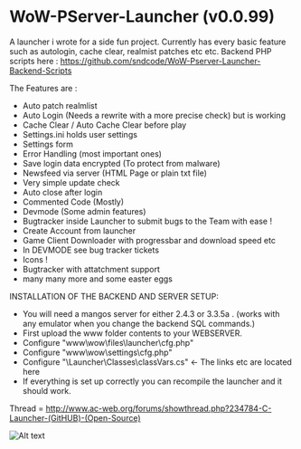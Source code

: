 # WoW-PServer-Launcher (v0.0.99)
A launcher i wrote for a side fun project. Currently has every basic feature such as autologin, cache clear, realmist patches etc etc.
Backend PHP scripts here : https://github.com/sndcode/WoW-Pserver-Launcher-Backend-Scripts


The Features are : 
- Auto patch realmlist
- Auto Login (Needs a rewrite with a more precise check) but is working
- Cache Clear / Auto Cache Clear before play
- Settings.ini holds user settings
- Settings form 
- Error Handling (most important ones)
- Save login data encrypted (To protect from malware)
- Newsfeed via server (HTML Page or plain txt file)
- Very simple update check 
- Auto close after login
- Commented Code (Mostly)
- Devmode (Some admin features)
- Bugtracker inside Launcher to submit bugs to the Team with ease !
- Create Account from launcher
- Game Client Downloader with progressbar and download speed etc
- In DEVMODE see bug tracker tickets 
- Icons !
- Bugtracker with attatchment support
- many many more and some easter eggs


INSTALLATION OF THE BACKEND AND SERVER SETUP:

- You will need a mangos server for either 2.4.3 or 3.3.5a . (works with any emulator when you change the backend SQL commands.)
- First upload the www folder contents to your WEBSERVER.
- Configure "www\wow\files\launcher\cfg.php" 
- Configure "www\wow\settings\cfg.php"
- Configure "\Launcher\Classes\classVars.cs" <- The links etc are located here
- If everything is set up correctly you can recompile the launcher and it should work.


Thread = http://www.ac-web.org/forums/showthread.php?234784-C-Launcher-(GitHUB)-(Open-Source)

![Alt text](https://i.imgur.com/eOAaGRm.png " ")
